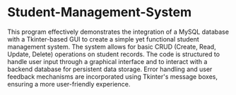 # Student-Management-System
This program effectively demonstrates the integration of a MySQL database with a Tkinter-based GUI to create a simple yet functional student management system. The system allows for basic CRUD (Create, Read, Update, Delete) operations on student records. The code is structured to handle user input through a graphical interface and to interact with a backend database for persistent data storage. Error handling and user feedback mechanisms are incorporated using Tkinter's message boxes, ensuring a more user-friendly experience.
